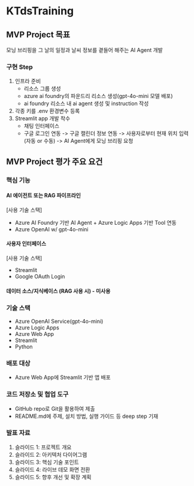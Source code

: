 # KTdsTraining

## MVP Project 목표
모닝 브리핑을 그 날의 일정과 날씨 정보를 곁들어 해주는 AI Agent 개발
### 구현 Step
1. 인프라 준비
   - 리소스 그룹 생성
   - azure ai foundry의 파운드리 리소스 생성(gpt-4o-mini 모델 배포)
   - ai foundry 리소스 내 ai agent 생성 및 instruction 작성
2. 각종 키를 .env 환경변수 등록
3. Streamlit app 개발 착수
   - 채팅 인터페이스
   - 구글 로그인 연동 -> 구글 캘린더 정보 연동 -> 사용자로부터 현재 위치 입력(자동 or 수동) -> AI Agent에게 모닝 브리핑 요청

## MVP Project 평가 주요 요건
### 핵심 기능
#### AI 에이전트 또는 RAG 파이프라인
[사용 기술 스택]
- Azure AI Foundry 기반 AI Agent + Azure Logic Apps 기반 Tool 연동
- Azure OpenAI w/ gpt-4o-mini
#### 사용자 인터페이스
[사용 기술 스택]
- Streamlit
- Google OAuth Login
#### 데이터 소스/지식베이스 (RAG 사용 시) - 미사용

### 기술 스택
- Azure OpenAI Service(gpt-4o-mini)
- Azure Logic Apps
- Azure Web App
- Streamlit
- Python

### 배포 대상
- Azure Web App에 Streamlit 기반 앱 배포

### 코드 저장소 및 협업 도구
- GitHub repo로 Git을 활용하여 제출
- README.md에 주제, 설치 방법, 실행 가이드 등 deep step 기재

### 발표 자료
1. 슬라이드 1: 프로젝트 개요
2. 슬라이드 2: 아키텍처 다이어그램
3. 슬라이드 3: 핵심 기술 포인트
4. 슬라이드 4: 라이브 데모 화면 전환
5. 슬라이드 5: 향후 개선 및 확장 계획